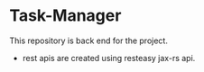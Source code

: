 # Task-Manager
This repository is back end for the project.

 - rest apis are created using resteasy jax-rs api.
  
